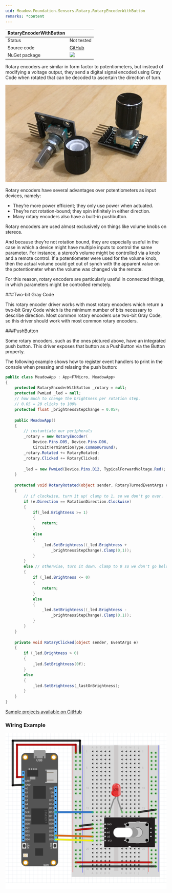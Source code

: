 ```yaml
---
uid: Meadow.Foundation.Sensors.Rotary.RotaryEncoderWithButton
remarks: *content
---
```


| RotaryEncoderWithButton |             |
|-------------------------|-------------|
| Status                  | Not tested  |
| Source code             | [GitHub](https://github.com/WildernessLabs/Meadow.Foundation/tree/master/Source/Meadow.Foundation.Core/Sensors/Rotary)  |
| NuGet package | <img src="https://img.shields.io/nuget/v/Meadow.Foundation.svg?label=Meadow.Foundation" style="width: auto;" /> |

Rotary encoders are similar in form factor to potentiometers, but instead of modifying a voltage output, they send a digital signal encoded using Gray Code when rotated that can be decoded to ascertain the direction of turn.

![](../../API_Assets/Meadow.Foundation.Sensors.Rotary.RotaryEncoder/RotaryEncoder.jpg)

Rotary encoders have several advantages over potentiometers as input devices, namely:

* They’re more power efficient; they only use power when actuated.
* They’re not rotation-bound; they spin infinitely in either direction.
* Many rotary encoders also have a built-in pushbutton.

Rotary encoders are used almost exclusively on things like volume knobs on stereos.

And because they’re not rotation bound, they are especially useful in the case in which a device might have multiple inputs to control the same parameter. For instance, a stereo’s volume might be controlled via a knob and a remote control. If a potentiometer were used for the volume knob, then the actual volume could get out of synch with the apparent value on the potentiometer when the volume was changed via the remote.

For this reason, rotary encoders are particularly useful in connected things, in which parameters might be controlled remotely.

###Two-bit Gray Code

This rotary encoder driver works with most rotary encoders which return a two-bit Gray Code which is the minimum number of bits necessary to describe direction. Most common rotary encoders use two-bit Gray Code, so this driver should work with most common rotary encoders.

###PushButton

Some rotary encoders, such as the ones pictured above, have an integrated push button. This driver exposes that button as a PushButton via the Button property.

The following example shows how to register event handlers to print in the console when pressing and relasing the push button:

```csharp
public class MeadowApp : App<F7Micro, MeadowApp>
{
    protected RotaryEncoderWithButton _rotary = null;
    protected PwmLed _led = null;
    // how much to change the brightness per rotation step. 
    // 0.05 = 20 clicks to 100%
    protected float _brightnessStepChange = 0.05F; 

    public MeadowApp()
    {
        // instantiate our peripherals
        _rotary = new RotaryEncoder(
            Device.Pins.D05, Device.Pins.D06,
            CircuitTerminationType.CommonGround);
        _rotary.Rotated += RotaryRotated;
        _rotary.Clicked += RotaryClicked;

        _led = new PwmLed(Device.Pins.D12, TypicalForwardVoltage.Red);
    }

    protected void RotaryRotated(object sender, RotaryTurnedEventArgs e)
    {
        // if clockwise, turn it up! clamp to 1, so we don't go over.
        if (e.Direction == RotationDirection.Clockwise)
        {
            if(_led.Brightness >= 1) 
            {
                return;
            } 
            else 
            {
                _led.SetBrightness((_led.Brightness + 
                    _brightnessStepChange).Clamp(0,1));
            }
        } 
        else // otherwise, turn it down. clamp to 0 so we don't go below. 
        { 
            if (_led.Brightness <= 0) 
            {
                return;
            } 
            else 
            {
                _led.SetBrightness((_led.Brightness - 
                    _brightnessStepChange).Clamp(0,1));
            }
        }
    }

    private void RotaryClicked(object sender, EventArgs e)
    {
        if (_led.Brightness > 0) 
        {
            _led.SetBrightness(0f);
        } 
        else 
        {
            _led.SetBrightness(_lastOnBrightness);
        }
    }
}
```

[Sample projects available on GitHub](https://github.com/WildernessLabs/Meadow.Foundation/tree/master/Source/Meadow.Foundation.Core.Samples) 

### Wiring Example

![](../../API_Assets/Meadow.Foundation.Sensors.Rotary.RotaryEncoderWithButton/RotaryEncoderWithButton.svg)
